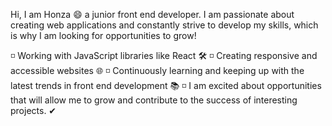 Hi, I am Honza 😄 a junior front end developer.
I am passionate about creating web applications and constantly strive to develop my skills, which is why I am looking for opportunities to grow!


◽  Working with JavaScript libraries like React 🛠️
◽  Creating responsive and accessible websites 🌐
◽  Continuously learning and keeping up with the latest trends in front end development 📚
◽  I am excited about opportunities that will allow me to grow and contribute to the success of interesting projects. ✔
